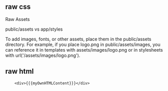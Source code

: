 ## raw css

Raw Assets

public/assets vs app/styles

To add images, fonts, or other assets, place them in the public/assets directory. For example, if you place logo.png in public/assets/images, you can reference it in templates with assets/images/logo.png or in stylesheets with url('/assets/images/logo.png').

## raw html 

```
    <div>{{{myOwnHTMLContent}}}</div>

```